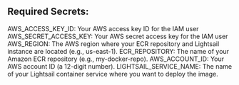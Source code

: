 ## Required Secrets:
AWS_ACCESS_KEY_ID: Your AWS access key ID for the IAM user
AWS_SECRET_ACCESS_KEY: Your AWS secret access key for the IAM user
AWS_REGION: The AWS region where your ECR repository and Lightsail instance are located (e.g., us-east-1).
ECR_REPOSITORY: The name of your Amazon ECR repository (e.g., my-docker-repo).
AWS_ACCOUNT_ID: Your AWS account ID (a 12-digit number).
LIGHTSAIL_SERVICE_NAME: The name of your Lightsail container service where you want to deploy the image.